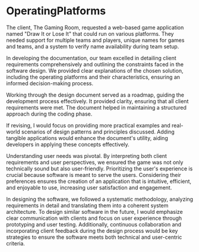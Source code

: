 # OperatingPlatforms
The client, The Gaming Room, requested a web-based game application named "Draw It or Lose It" that could run on various platforms. They needed support for multiple teams and players, unique names for games and teams, and a system to verify name availability during team setup.

In developing the documentation, our team excelled in detailing client requirements comprehensively and outlining the constraints faced in the software design. We provided clear explanations of the chosen solution, including the operating platforms and their characteristics, ensuring an informed decision-making process.

Working through the design document served as a roadmap, guiding the development process effectively. It provided clarity, ensuring that all client requirements were met. The document helped in maintaining a structured approach during the coding phase.

If revising, I would focus on providing more practical examples and real-world scenarios of design patterns and principles discussed. Adding tangible applications would enhance the document's utility, aiding developers in applying these concepts effectively.

Understanding user needs was pivotal. By interpreting both client requirements and user perspectives, we ensured the game was not only technically sound but also user-friendly. Prioritizing the user's experience is crucial because software is meant to serve the users. Considering their preferences ensures the creation of an application that is intuitive, efficient, and enjoyable to use, increasing user satisfaction and engagement.

In designing the software, we followed a systematic methodology, analyzing requirements in detail and translating them into a coherent system architecture. To design similar software in the future, I would emphasize clear communication with clients and focus on user experience through prototyping and user testing. Additionally, continuous collaboration and incorporating client feedback during the design process would be key strategies to ensure the software meets both technical and user-centric criteria.
